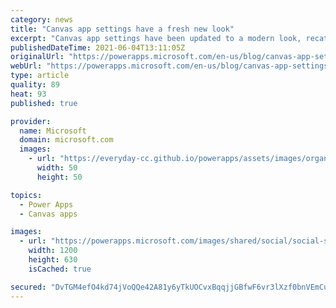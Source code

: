 ```yaml
---
category: news
title: "Canvas app settings have a fresh new look"
excerpt: "Canvas app settings have been updated to a modern look, recategorized according to feedback, and streamlined to help you find and set what&#8217;s important."
publishedDateTime: 2021-06-04T13:11:05Z
originalUrl: "https://powerapps.microsoft.com/en-us/blog/canvas-app-settings-have-a-fresh-new-look/"
webUrl: "https://powerapps.microsoft.com/en-us/blog/canvas-app-settings-have-a-fresh-new-look/"
type: article
quality: 89
heat: 93
published: true

provider:
  name: Microsoft
  domain: microsoft.com
  images:
    - url: "https://everyday-cc.github.io/powerapps/assets/images/organizations/microsoft.com-50x50.jpg"
      width: 50
      height: 50

topics:
  - Power Apps
  - Canvas apps

images:
  - url: "https://powerapps.microsoft.com/images/shared/social/social-share-post-ignite.png"
    width: 1200
    height: 630
    isCached: true

secured: "DvTGM4efO4kd74jVoQQe42A81y6yTkUOCvxBqqjjGBfwF6vr3lXzf0bnVEmCuU8i2AIwbrtKU9uOL36Z9pSartO6p0xT5XTZNjmoTEct7JKQ/xz0tMStXtpTiiouJLGlIg4VR+gqBIPy6A9ZzZIN1OQJFUZoGb4DQbFUrjV1P2PNyon8Tx44KTy3zJjISPlr+HpTi6bEz1bio2WyT72KIlsyjr/b9TLp0p1ptGTvV9s9ekyIJXWlnnzpE6LZ3bYz5pbV/rWNhVB0iPYmICs+tN+2Ki1XbkhdXm/nyDf2XSmFNb/x5J7pHi3h2r/ke2dyRZebic52TlemnRriKN32EQq5dpEcJkaGsZRzTHtJ7Ew=;sSLzhaYlpveeyBnGuks4SA=="
---
```


